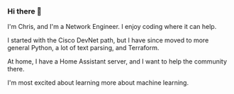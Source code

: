 ### Hi there 👋

I'm Chris, and I'm a Network Engineer.  I enjoy coding where it can help.

I started with the Cisco DevNet path, but I have since moved to more general Python, a lot of text parsing, and Terraform.

At home, I have a Home Assistant server, and I want to help the community there.

I'm most excited about learning more about machine learning.

<!--
**Franklin19c/Franklin19c** is a ✨ _special_ ✨ repository because its `README.md` (this file) appears on your GitHub profile.

Here are some ideas to get you started:

- 🔭 I’m currently working on ...
- 🌱 I’m currently learning ...
- 👯 I’m looking to collaborate on ...
- 🤔 I’m looking for help with ...
- 💬 Ask me about ...
- 📫 How to reach me: ...
- 😄 Pronouns: ...
- ⚡ Fun fact: ...
-->
